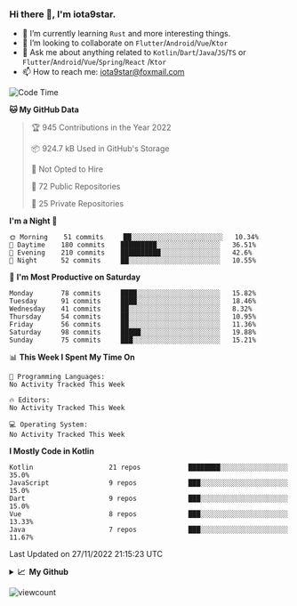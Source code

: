 ### Hi there 👋, I'm iota9star.

- 🌱 I’m currently learning `Rust` and more interesting things.
- 👯 I’m looking to collaborate on `Flutter`/`Android`/`Vue`/`Ktor`
- 💬 Ask me about anything related to `Kotlin`/`Dart`/`Java`/`JS`/`TS` or `Flutter`/`Android`/`Vue`/`Spring`/`React`
  /`Ktor`
- 📫 How to reach me: [iota9star@foxmail.com](iota9star@foxmail.com)



<!--START_SECTION:waka-->
![Code Time](http://img.shields.io/badge/Code%20Time-3%2C090%20hrs%2054%20mins-blue)

**🐱 My GitHub Data** 

> 🏆 945 Contributions in the Year 2022
 > 
> 📦 924.7 kB Used in GitHub's Storage 
 > 
> 🚫 Not Opted to Hire
 > 
> 📜 72 Public Repositories 
 > 
> 🔑 25 Private Repositories  
 > 
**I'm a Night 🦉** 

```text
🌞 Morning    51 commits     ██░░░░░░░░░░░░░░░░░░░░░░░   10.34% 
🌆 Daytime    180 commits    █████████░░░░░░░░░░░░░░░░   36.51% 
🌃 Evening    210 commits    ██████████░░░░░░░░░░░░░░░   42.6% 
🌙 Night      52 commits     ██░░░░░░░░░░░░░░░░░░░░░░░   10.55%

```
📅 **I'm Most Productive on Saturday** 

```text
Monday       78 commits     ████░░░░░░░░░░░░░░░░░░░░░   15.82% 
Tuesday      91 commits     ████░░░░░░░░░░░░░░░░░░░░░   18.46% 
Wednesday    41 commits     ██░░░░░░░░░░░░░░░░░░░░░░░   8.32% 
Thursday     54 commits     ██░░░░░░░░░░░░░░░░░░░░░░░   10.95% 
Friday       56 commits     ██░░░░░░░░░░░░░░░░░░░░░░░   11.36% 
Saturday     98 commits     █████░░░░░░░░░░░░░░░░░░░░   19.88% 
Sunday       75 commits     ███░░░░░░░░░░░░░░░░░░░░░░   15.21%

```


📊 **This Week I Spent My Time On** 

```text
💬 Programming Languages: 
No Activity Tracked This Week

🔥 Editors: 
No Activity Tracked This Week

💻 Operating System: 
No Activity Tracked This Week

```

**I Mostly Code in Kotlin** 

```text
Kotlin                   21 repos            ████████░░░░░░░░░░░░░░░░░   35.0% 
JavaScript               9 repos             ███░░░░░░░░░░░░░░░░░░░░░░   15.0% 
Dart                     9 repos             ███░░░░░░░░░░░░░░░░░░░░░░   15.0% 
Vue                      8 repos             ███░░░░░░░░░░░░░░░░░░░░░░   13.33% 
Java                     7 repos             ███░░░░░░░░░░░░░░░░░░░░░░   11.67%

```



 Last Updated on 27/11/2022 21:15:23 UTC
<!--END_SECTION:waka-->

<details>
  <summary><b>📈&nbsp;&nbsp;My Github</b></summary>
  <br>
  <img src='https://github-profile-trophy.vercel.app/?username=iota9star'>
  <img src='https://bad-apple-github-readme.vercel.app/api?show_bg=1&username=iota9star&hide_title=true'>
  <img src='http://cr-skills-chart-widget.azurewebsites.net/api/api?username=iota9star'>
</details>


![viewcount](https://count.getloli.com/get/@iota9star?theme=rule34)
